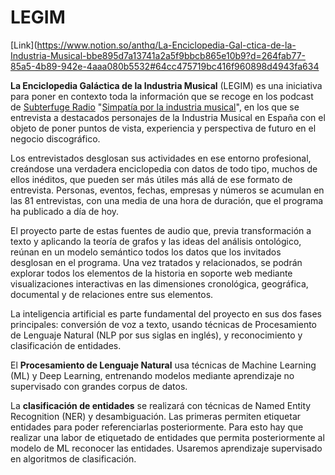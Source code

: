 # LEGIM

[Link](https://www.notion.so/anthq/La-Enciclopedia-Gal-ctica-de-la-Industria-Musical-bbe895d7a13741a2a5f9bbcb865e10b9?d=264fab77-85a5-4b89-942e-4aaa080b5532#64cc475719bc416f960898d4943fa634

**La Enciclopedia Galáctica de la Industria Musical** (LEGIM) es una iniciativa para poner en contexto toda la información que se recoge en los podcast de [Subterfuge Radio](https://www.subterfugeradio.com/) "[Simpatía por la industria musical](https://www.subterfugeradio.com/programacion/simpatia-por-la-industria-musical/)", en los que se entrevista a destacados personajes de la Industria Musical en España con el objeto de poner puntos de vista, experiencia y perspectiva de futuro en el negocio discográfico.

Los entrevistados desglosan sus actividades en ese entorno profesional, creándose una verdadera enciclopedia con datos de todo tipo, muchos de ellos inéditos, que pueden ser más útiles más allá de ese formato de entrevista. Personas, eventos, fechas, empresas y números se acumulan en las 81 entrevistas, con una media de una hora de duración, que el programa ha publicado a día de hoy.  

El proyecto parte de estas fuentes de audio que, previa transformación a texto y aplicando la teoría de grafos y las ideas del análisis ontológico, reúnan en un modelo semántico todos los datos que los invitados desglosan en el programa.  Una vez tratados y relacionados, se podrán explorar todos los elementos de la historia en soporte web mediante visualizaciones interactivas en las dimensiones cronológica, geográfica, documental y de relaciones entre sus elementos.

La inteligencia artificial es parte fundamental del proyecto en sus dos fases principales: conversión de voz a texto, usando técnicas de Procesamiento de Lenguaje Natural (NLP por sus siglas en inglés), y reconocimiento y clasificación de entidades. 

El **Procesamiento de Lenguaje Natural** usa técnicas de Machine Learning (ML) y Deep Learning, entrenando modelos mediante aprendizaje no supervisado con grandes corpus de datos.

La **clasificación de entidades** se realizará con técnicas de Named Entity Recognition (NER) y desambiguación. Las primeras permiten etiquetar entidades para poder referenciarlas posteriormente. Para esto hay que realizar una labor de etiquetado de entidades que permita posteriormente al modelo de ML reconocer las entidades. Usaremos aprendizaje supervisado en algoritmos de clasificación.
